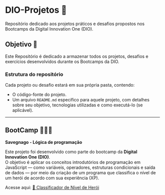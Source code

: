 # DIO-Projetos 📘
Repositório dedicado aos projetos práticos e desafios propostos nos Bootcamps da Digital Innovation One (DIO).

## Objetivo 🎯

Este Repositório é dedicado a armazenar todos os projetos, desafios e exercícios desenvolvidos durante os Bootcamps da DIO. 

### Estrutura do repositório 

Cada projeto ou desafio estará em sua própria pasta, contendo:
* O código-fonte do projeto.
* Um arquivo  `README.md` específico para aquele projeto, com detalhes sobre seu objetivo, tecnologias utilizadas e como executá-lo (se aplicável).
---

## BootCamp 👩🏻‍💻

**Savegnago - Lógica de programação** 

Este projeto foi desenvolvido como parte do bootcamp da **Digital Innovation One (DIO)**.  
O objetivo é aplicar os conceitos introdutórios de programação em JavaScript — como variáveis, operadores, estruturas condicionais e saída de dados — por meio da criação de um programa que classifica o nível de um herói de acordo com sua experiência (XP).

Acesse aqui: [🦸 Classificador de Nível de Herói](https://github.com/Raylunaris/DIO-Projetos/tree/main/Savegnago%20-%20L%C3%B3gica%20de%20Programa%C3%A7%C3%A3o/Classificador%20de%20n%C3%ADvel%20H%C3%A9roi)  
 
